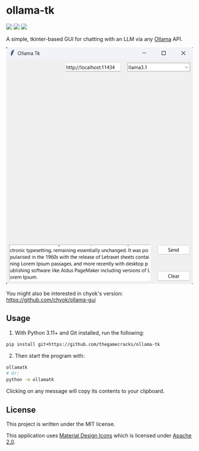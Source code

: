 # ollama-tk

[![](https://img.shields.io/pypi/v/ollama-tk?style=flat-square)](https://pypi.org/project/ollama-tk/)
[![](https://img.shields.io/github/actions/workflow/status/thegamecracks/ollama-tk/black-lint.yml?style=flat-square&label=black)](https://black.readthedocs.io/en/stable/)
[![](https://img.shields.io/github/actions/workflow/status/thegamecracks/ollama-tk/pyright-lint.yml?style=flat-square&label=pyright)](https://microsoft.github.io/pyright/#/)

A simple, tkinter-based GUI for chatting with an LLM via any [Ollama] API.

[Ollama]: https://github.com/ollama/ollama

![](/docs/images/demo.gif)

You might also be interested in chyok's version: https://github.com/chyok/ollama-gui

## Usage

1. With Python 3.11+ and Git installed, run the following:

```sh
pip install git+https://github.com/thegamecracks/ollama-tk
```

2. Then start the program with:

```sh
ollamatk
# Or:
python -m ollamatk
```

Clicking on any message will copy its contents to your clipboard.

## License

This project is written under the MIT license.

This application uses [Material Design Icons] which is licensed under
[Apache 2.0](https://github.com/google/material-design-icons/blob/master/LICENSE).

[Material Design Icons]: https://icon-sets.iconify.design/material-symbols/person/

